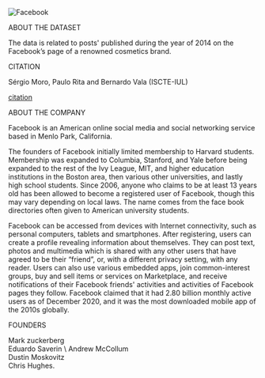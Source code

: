 ![Facebook](https://gallant-dijkstra-175383.netlify.app/images/projects/Facebook.png)



ABOUT THE DATASET

The data is related to posts' published during the year of 2014 on the Facebook’s page of a renowned cosmetics brand.

CITATION

Sérgio Moro, Paulo Rita and Bernardo Vala (ISCTE-IUL) 

[citation](https://www.sciencedirect.com/science/article/abs/pii/S0148296316000813?via%3Dihub)

ABOUT THE COMPANY

Facebook is an American online social media and social networking service based in Menlo Park, California.

The founders of Facebook initially limited membership to Harvard students. Membership was expanded to Columbia, Stanford, and Yale before being expanded to the rest of the Ivy League, MIT, and higher education institutions in the Boston area, then various other universities, and lastly high school students. Since 2006, anyone who claims to be at least 13 years old has been allowed to become a registered user of Facebook, though this may vary depending on local laws. The name comes from the face book directories often given to American university students.

Facebook can be accessed from devices with Internet connectivity, such as personal computers, tablets and smartphones. After registering, users can create a profile revealing information about themselves. They can post text, photos and multimedia which is shared with any other users that have agreed to be their “friend”, or, with a different privacy setting, with any reader. Users can also use various embedded apps, join common-interest groups, buy and sell items or services on Marketplace, and receive notifications of their Facebook friends' activities and activities of Facebook pages they follow. Facebook claimed that it had 2.80 billion monthly active users as of December 2020, and it was the most downloaded mobile app of the 2010s globally.

FOUNDERS

Mark zuckerberg \
Eduardo Saverin \ 
Andrew McCollum \
Dustin Moskovitz \
Chris Hughes.
